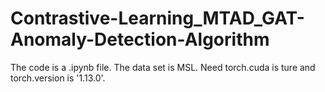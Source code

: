 # Contrastive-Learning_MTAD_GAT-Anomaly-Detection-Algorithm
The code is a .ipynb file.
The data set is MSL.
Need torch.cuda is ture  and torch.version is '1.13.0'.
